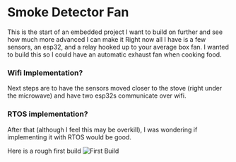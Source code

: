 # Smoke Detector Fan

This is the start of an embedded project I want to build on further and see how much more advanced I can make it
Right now all I have is a few sensors, an esp32, and a relay hooked up to your average box fan. I wanted to build this so I could have an automatic exhaust fan when cooking food.

### Wifi Implementation?
Next steps are to have the sensors moved closer to the stove (right under the microwave) and have two esp32s communicate over wifi.

### RTOS implementation?
After that (although I feel this may be overkill), I was wondering if implementing it with RTOS would be good.

Here is a rough first build
![First Build](https://github.com/kylnan/Smoke-Detector-Fan/blob/main/IMG_0898.jpg)
